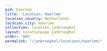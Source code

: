 ```yaml
---
pid: haarlem
title: 'Location: Haarlem'
location_country: Netherlands
location_city: Haarlem
collection: location_janbrueghel
layout: locationpage_janbrueghel
order: '083'
permalink: "/janbrueghel/locations/haarlem/"
---
```

